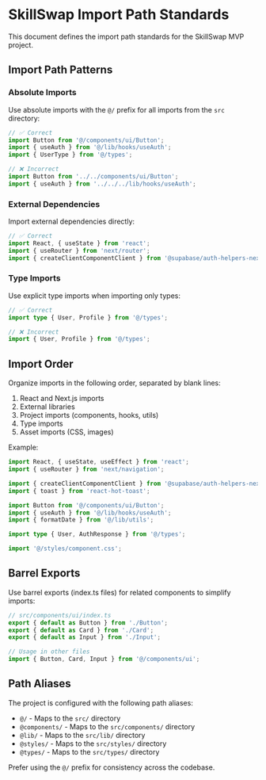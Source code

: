 # SkillSwap Import Path Standards

This document defines the import path standards for the SkillSwap MVP project.

## Import Path Patterns

### Absolute Imports
Use absolute imports with the `@/` prefix for all imports from the `src` directory:

```typescript
// ✅ Correct
import Button from '@/components/ui/Button';
import { useAuth } from '@/lib/hooks/useAuth';
import { UserType } from '@/types';

// ❌ Incorrect
import Button from '../../components/ui/Button';
import { useAuth } from '../../../lib/hooks/useAuth';
```

### External Dependencies
Import external dependencies directly:

```typescript
// ✅ Correct
import React, { useState } from 'react';
import { useRouter } from 'next/router';
import { createClientComponentClient } from '@supabase/auth-helpers-nextjs';
```

### Type Imports
Use explicit type imports when importing only types:

```typescript
// ✅ Correct
import type { User, Profile } from '@/types';

// ❌ Incorrect
import { User, Profile } from '@/types';
```

## Import Order

Organize imports in the following order, separated by blank lines:

1. React and Next.js imports
2. External libraries
3. Project imports (components, hooks, utils)
4. Type imports
5. Asset imports (CSS, images)

Example:

```typescript
import React, { useState, useEffect } from 'react';
import { useRouter } from 'next/navigation';

import { createClientComponentClient } from '@supabase/auth-helpers-nextjs';
import { toast } from 'react-hot-toast';

import Button from '@/components/ui/Button';
import { useAuth } from '@/lib/hooks/useAuth';
import { formatDate } from '@/lib/utils';

import type { User, AuthResponse } from '@/types';

import '@/styles/component.css';
```

## Barrel Exports

Use barrel exports (index.ts files) for related components to simplify imports:

```typescript
// src/components/ui/index.ts
export { default as Button } from './Button';
export { default as Card } from './Card';
export { default as Input } from './Input';

// Usage in other files
import { Button, Card, Input } from '@/components/ui';
```

## Path Aliases

The project is configured with the following path aliases:

- `@/` - Maps to the `src/` directory
- `@components/` - Maps to the `src/components/` directory
- `@lib/` - Maps to the `src/lib/` directory
- `@styles/` - Maps to the `src/styles/` directory
- `@types/` - Maps to the `src/types/` directory

Prefer using the `@/` prefix for consistency across the codebase.
